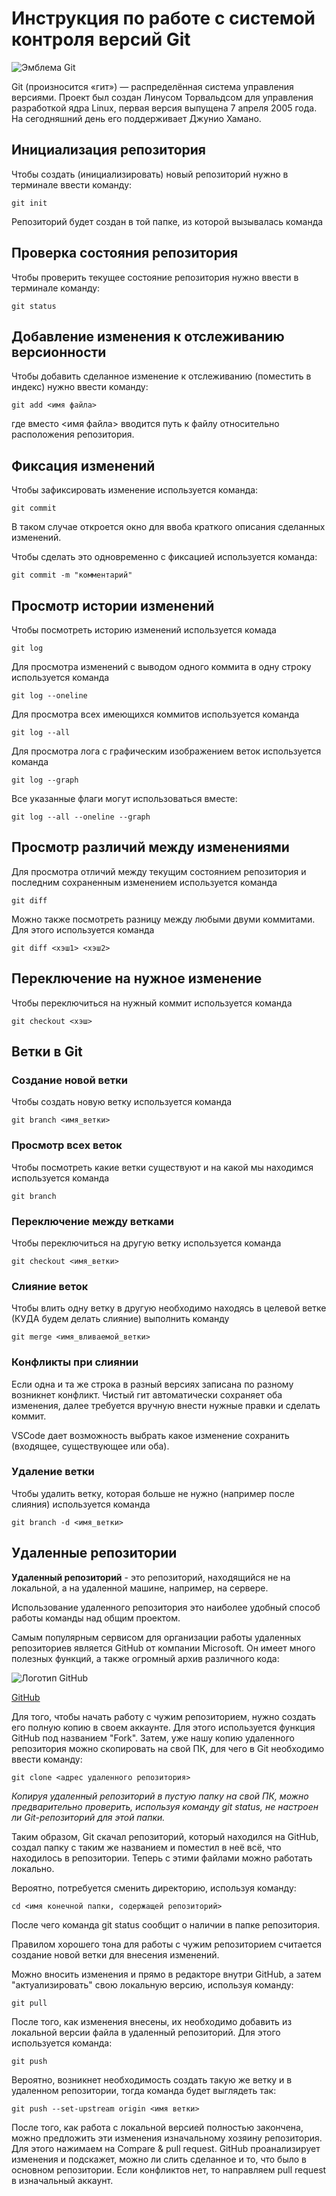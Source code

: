 # **Инструкция по работе с системой контроля версий Git**

![Эмблема Git](git.jpg)

Git (произносится «гит») — распределённая система управления версиями. Проект был создан Линусом Торвальдсом для управления разработкой ядра Linux, первая версия выпущена 7 апреля 2005 года. На сегодняшний день его поддерживает Джунио Хамано.

## Инициализация репозитория

Чтобы создать (инициализировать) новый репозиторий нужно в терминале ввести команду:

    git init

Репозиторий будет создан в той папке, из которой вызывалась команда

## Проверка состояния репозитория

Чтобы проверить текущее состояние репозитория нужно ввести в терминале команду:

    git status

## Добавление изменения к отслеживанию версионности

Чтобы добавить сделанное изменение к отслеживанию (поместить в индекс) нужно ввести команду:

    git add <имя файла>

где вместо <имя файла> вводится путь к файлу относительно расположения репозитория.

## Фиксация изменений

Чтобы зафиксировать изменение используется команда:

    git commit

В таком случае откроется окно для ввоба краткого описания сделанных изменений.

Чтобы сделать это одновременно с фиксацией используется команда:

    git commit -m "комментарий"

## Просмотр истории изменений

Чтобы посмотреть историю изменений используется комада

    git log

Для просмотра изменений с выводом одного коммита в одну строку используется команда

    git log --oneline

Для просмотра всех имеющихся коммитов используется команда

    git log --all

Для просмотра лога с графическим изображением веток используется команда

    git log --graph

Все указанные флаги могут использоваться вместе:

    git log --all --oneline --graph

## Просмотр различий между изменениями

Для просмотра отличий между текущим состоянием репозитория и последним сохраненным изменением используется команда

    git diff

Можно также посмотреть разницу между любыми двуми коммитами. Для этого используется команда

    git diff <хэш1> <хэш2>

## Переключение на нужное изменение

Чтобы переключиться на нужный коммит используется команда

    git checkout <хэш>

## Ветки в Git

### Создание новой ветки

Чтобы создать новую ветку используется команда

    git branch <имя_ветки>

### Просмотр всех веток

Чтобы посмотреть какие ветки существуют и на какой мы находимся используется команда

    git branch

### Переключение между ветками

Чтобы переключиться на другую ветку используется команда

    git checkout <имя_ветки>

### Слияние веток

Чтобы влить одну ветку в другую необходимо находясь в целевой ветке (КУДА будем делать слияние) выполнить команду

    git merge <имя_вливаемой_ветки>

### Конфликты при слиянии

Если одна и та же строка в разный версиях записана по разному возникнет конфликт.
Чистый гит автоматически сохраняет оба изменения, далее требуется вручную внести нужные правки и сделать коммит.

VSСode дает возможность выбрать какое изменение сохранить (входящее, существующее или оба).

### Удаление ветки

Чтобы удалить ветку, которая больше не нужно (например после слияния) используется команда

    git branch -d <имя_ветки>

## Удаленные репозитории

**Удаленный репозиторий** - это репозиторий, находящийся не на локальной, а на удаленной машине, например, на сервере. 

Использование удаленного репозитория это наиболее удобный способ работы команды над общим проектом.

Самым популярным сервисом для организации работы удаленных репозиториев является GitHub от компании Microsoft. Он имеет много полезных функций, а также огромный архив различного кода:

![Логотип GitHub](hublogo.JPG)

[GitHub](https://github.com/)

Для того, чтобы начать работу с чужим репозиторием, нужно создать его полную копию в своем аккаунте. Для этого используется функция GitHub под названием "Fork". Затем, уже нашу копию удаленного репозитория можно скопировать на свой ПК, для чего в Git необходимо ввести команду:

    git clone <адрес удаленного репозитория>

*Копируя удаленный репозиторий в пустую папку на свой ПК, можно предварительно проверить, используя команду git status, не настроен ли Git-репозиторий для этой папки.*

Таким образом, Git скачал репозиторий, который находился на GitHub, создал папку с таким же названием и поместил в неё всё, что находилось в репозитории. Теперь с этими файлами можно работать локально.

Вероятно, потребуется сменить директорию, используя команду:

    cd <имя конечной папки, содержащей репозиторий>

После чего команда git status сообщит о наличии в папке репозитория.

Правилом хорошего тона для работы с чужим репозиторием считается создание новой ветки для внесения изменений.

Можно вносить изменения и прямо в редакторе внутри GitHub, а затем "актуализировать" свою локальную версию, используя команду:

    git pull

После того, как изменения внесены, их необходимо добавить из локальной версии файла в удаленный репозиторий. Для этого используется команда:

    git push

Вероятно, возникнет необходимость создать такую же ветку и в удаленном репозитории, тогда команда будет выглядеть так:

    git push --set-upstream origin <имя ветки>

После того, как работа с локальной версией полностью закончена, можно предложить эти изменения изначальному хозяину репозитория. Для этого нажимаем на Compare & pull request.
GitHub проанализирует изменения и подскажет, можно ли слить сделанное и то, что было в основном репозитории. Если конфликтов нет, то направляем pull request в изначальный аккаунт.

